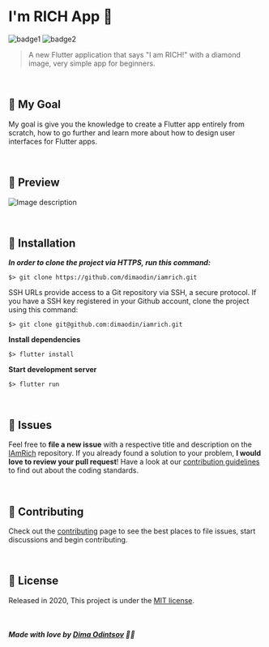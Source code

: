 # I'm RICH App 💎

![badge1](https://img.shields.io/badge/dart-%230175C2.svg?style=for-the-badge&logo=dart&logoColor=white) ![badge2](https://img.shields.io/badge/Flutter-%2302569B.svg?style=for-the-badge&logo=Flutter&logoColor=white)
> A new Flutter application that says "I am RICH!" with a diamond image, very simple app for beginners.

<br>

## 🥅 My Goal

My goal is give you the knowledge to create a Flutter app entirely from scratch, how to go further and learn more about how to design user interfaces for Flutter apps.

<br>

## 🚀 Preview

![Image description](https://i.imgur.com/JjiSML3.png) 

<br>

## :construction_worker: Installation


***In order to clone the project via HTTPS, run this command:***

```
$> git clone https://github.com/dimaodin/iamrich.git
```

SSH URLs provide access to a Git repository via SSH, a secure protocol. If you have a SSH key registered in your Github account, clone the project using this command:

```
$> git clone git@github.com:dimaodin/iamrich.git
```

**Install dependencies**

```
$> flutter install
```

**Start development server**

```
$> flutter run
```

<br>


## :bug: Issues

Feel free to **file a new issue** with a respective title and description on the [IAmRich](https://github.com/dimaodin/IAmRich/issues) repository. If you already found a solution to your problem, **I would love to review your pull request**! Have a look at our [contribution guidelines](https://github.com/dimaodin/IAmRich/blob/master/CONTRIBUTING.md) to find out about the coding standards.

<br>

## :tada: Contributing

Check out the [contributing](https://github.com/dimaodin/IAmRich/blob/master/CONTRIBUTING.md) page to see the best places to file issues, start discussions and begin contributing.

<br>

## :closed_book: License

Released in 2020,
This project is under the [MIT license](https://github.com/dimaodin/IAmRich/blob/master/LICENSE).

<br>

##### Made with love by [Dima Odintsov](https://github.com/DimaOdin) 💜🚀
